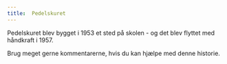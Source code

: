 ```yaml
---
title:  Pedelskuret
---
```


Pedelskuret blev bygget i 1953 et sted på skolen - og det blev flyttet med håndkraft i 1957.

Brug meget gerne kommentarerne, hvis du kan hjælpe med denne historie.
